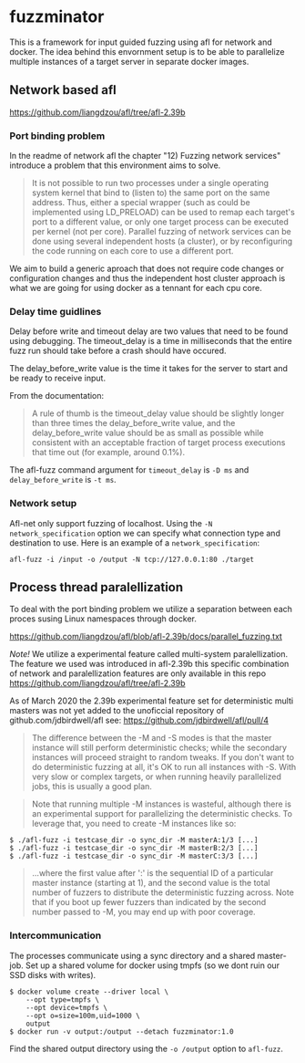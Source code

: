 # fuzzminator

This is a framework for input guided fuzzing using afl for network and docker.
The idea behind this envornment setup is to be able to parallelize
multiple instances of a target server in separate docker images.

## Network based afl
https://github.com/liangdzou/afl/tree/afl-2.39b

### Port binding problem
In the readme of network afl the chapter "12) Fuzzing network services"
introduce a problem that this environment aims to solve.

> It is not possible to run two processes under a single operating
> system kernel that bind to (listen to) the same port on the same
> address. Thus, either a special wrapper (such as could be implemented
> using LD_PRELOAD) can be used to remap each target's port to a
> different value, or only one target process can be executed per kernel
> (not per core). Parallel fuzzing of network services can be done using
> several independent hosts (a cluster), or by reconfiguring the code
> running on each core to use a different port.

We aim to build a generic aproach that does not require code changes
or configuration changes and thus the independent host cluster
approach is what we are going for using docker as a tennant
for each cpu core.

### Delay time guidlines
Delay before write and timeout delay are two values that need to be
found using debugging. The timeout_delay is a time in milliseconds that
the entire fuzz run should take before a crash should have occured.

The delay_before_write value is the time it takes for the server to start
and be ready to receive input.

From the documentation:

> A rule of
> thumb is the timeout_delay value should be slightly longer than three
> times the delay_before_write value, and the delay_before_write value
> should be as small as possible while consistent with an acceptable
> fraction of target process executions that time out (for example,
> around 0.1%).

The afl-fuzz command argument for `timeout_delay` is `-D ms` and
`delay_before_write` is `-t ms`.

### Network setup
Afl-net only support fuzzing of localhost. Using the
`-N network_specification` option we can specify what connection
type and destination to use.
Here is an example of a `network_specification`:
```
afl-fuzz -i /input -o /output -N tcp://127.0.0.1:80 ./target
```

## Process thread paralellization
To deal with the port binding problem we utilize a separation between
each proces susing Linux namespaces through docker.

https://github.com/liangdzou/afl/blob/afl-2.39b/docs/parallel_fuzzing.txt

*Note!*
We utilize a experimental feature called multi-system paralellization.
The feature we used was introduced in afl-2.39b this specific combination of network
and paralellization features are only available in this repo
https://github.com/liangdzou/afl/tree/afl-2.39b

As of March 2020 the 2.39b experimental feature set for deterministic multi masters
was not yet added to the unoficcial repository of github.com/jdbirdwell/afl see:
https://github.com/jdbirdwell/afl/pull/4

> The difference between the -M and -S modes is that the master instance will
> still perform deterministic checks; while the secondary instances will
> proceed straight to random tweaks. If you don't want to do deterministic
> fuzzing at all, it's OK to run all instances with -S. With very slow or complex
> targets, or when running heavily parallelized jobs, this is usually a good plan.

> Note that running multiple -M instances is wasteful, although there is an
> experimental support for parallelizing the deterministic checks. To leverage
> that, you need to create -M instances like so:

```
$ ./afl-fuzz -i testcase_dir -o sync_dir -M masterA:1/3 [...]
$ ./afl-fuzz -i testcase_dir -o sync_dir -M masterB:2/3 [...]
$ ./afl-fuzz -i testcase_dir -o sync_dir -M masterC:3/3 [...]
```

> ...where the first value after ':' is the sequential ID of a particular master
> instance (starting at 1), and the second value is the total number of fuzzers to
> distribute the deterministic fuzzing across. Note that if you boot up fewer
> fuzzers than indicated by the second number passed to -M, you may end up with
> poor coverage.

### Intercommunication
The processes communicate using a sync directory and a shared master-job.
Set up a shared volume for docker using tmpfs (so we dont ruin our SSD disks with writes).
```
$ docker volume create --driver local \
    --opt type=tmpfs \
    --opt device=tmpfs \
    --opt o=size=100m,uid=1000 \
    output
$ docker run -v output:/output --detach fuzzminator:1.0
```
Find the shared output directory using the `-o /output` option to `afl-fuzz`.
